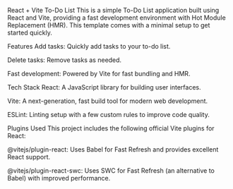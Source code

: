 React + Vite To-Do List
This is a simple To-Do List application built using React and Vite, providing a fast development environment with Hot Module Replacement (HMR). This template comes with a minimal setup to get started quickly.

Features
Add tasks: Quickly add tasks to your to-do list.

Delete tasks: Remove tasks as needed.

Fast development: Powered by Vite for fast bundling and HMR.

Tech Stack
React: A JavaScript library for building user interfaces.

Vite: A next-generation, fast build tool for modern web development.

ESLint: Linting setup with a few custom rules to improve code quality.

Plugins Used
This project includes the following official Vite plugins for React:

@vitejs/plugin-react: Uses Babel for Fast Refresh and provides excellent React support.

@vitejs/plugin-react-swc: Uses SWC for Fast Refresh (an alternative to Babel) with improved performance.

